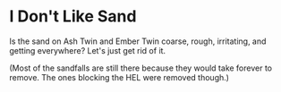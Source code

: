 # I Don't Like Sand
Is the sand on Ash Twin and Ember Twin coarse, rough, irritating, and getting everywhere? Let's just get rid of it.

(Most of the sandfalls are still there because they would take forever to remove. The ones blocking the HEL were removed though.)